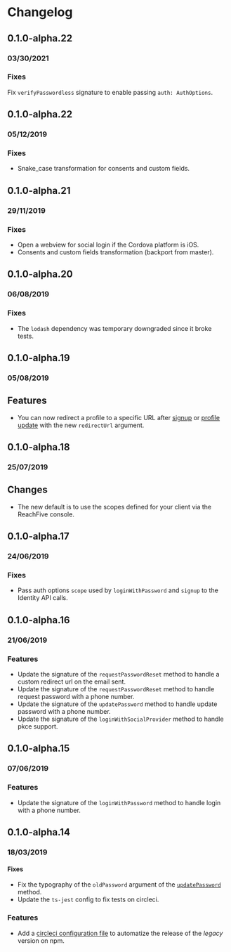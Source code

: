 # Changelog

## 0.1.0-alpha.22

### 03/30/2021

### Fixes
Fix `verifyPasswordless` signature to enable passing `auth: AuthOptions`. 

## 0.1.0-alpha.22

### 05/12/2019

### Fixes
- Snake_case transformation for consents and custom fields.

## 0.1.0-alpha.21

### 29/11/2019

### Fixes
- Open a webview for social login if the Cordova platform is iOS.
- Consents and custom fields transformation (backport from master).

## 0.1.0-alpha.20

### 06/08/2019

### Fixes
- The `lodash` dependency was temporary downgraded since it broke tests.

## 0.1.0-alpha.19

### 05/08/2019

## Features
- You can now redirect a profile to a specific URL after [signup](https://developer.reach5.co/api/identity-web-legacy/#signup) or [profile update](https://developer.reach5.co/api/identity-web-legacy/#updateprofile) with the new `redirectUrl` argument.

## 0.1.0-alpha.18

### 25/07/2019

## Changes
- The new default is to use the scopes defined for your client via the ReachFive console.

## 0.1.0-alpha.17

### 24/06/2019

### Fixes
- Pass auth options `scope` used by `loginWithPassword` and `signup` to the Identity API calls.

## 0.1.0-alpha.16

### 21/06/2019

### Features
- Update the signature of the `requestPasswordReset` method to handle a custom redirect url on the email sent.
- Update the signature of the `requestPasswordReset` method to handle request password with a phone number.
- Update the signature of the `updatePassword` method to handle update password with a phone number.
- Update the signature of the `loginWithSocialProvider` method to handle pkce support.

## 0.1.0-alpha.15

### 07/06/2019

### Features
- Update the signature of the `loginWithPassword` method to handle login with a phone number.

## 0.1.0-alpha.14

### 18/03/2019

#### Fixes
- Fix the typography of the `oldPassword` argument of the [`updatePassword`](src/main/apiClient.ts) method.
- Update the `ts-jest` config to fix tests on circleci.

### Features
- Add a [circleci configuration file](.circle/config.yml) to automatize the release of the _legacy_ version on npm.
